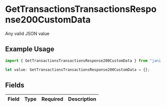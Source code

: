 # GetTransactionsTransactionsResponse200CustomData

Any valid JSON value

## Example Usage

```typescript
import { GetTransactionsTransactionsResponse200CustomData } from "jani-payments/models/operations";

let value: GetTransactionsTransactionsResponse200CustomData = {};
```

## Fields

| Field       | Type        | Required    | Description |
| ----------- | ----------- | ----------- | ----------- |